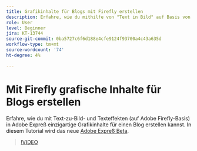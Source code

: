 ```yaml
---
title: Grafikinhalte für Blogs mit Firefly erstellen
description: Erfahre, wie du mithilfe von "Text in Bild" auf Basis von Adobe Firefly in Adobe Expreß einzigartige Grafikinhalte für einen Blog erstellen kannst.
role: User
level: Beginner
jira: KT-13744
source-git-commit: 0ba5727c6f6d188e4cfe9124f93700a4c43a635d
workflow-type: tm+mt
source-wordcount: '74'
ht-degree: 4%

---
```


# Mit Firefly grafische Inhalte für Blogs erstellen

Erfahre, wie du mit Text-zu-Bild- und Texteffekten (auf Adobe Firefly-Basis) in Adobe Expreß einzigartige Grafikinhalte für einen Blog erstellen kannst. In diesem Tutorial wird das neue [Adobe Expreß Beta](https://www.adobe.com/express/).

>[!VIDEO](https://video.tv.adobe.com/v/3422408?quality=12&learn=on&hidetitle=true)
